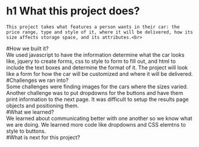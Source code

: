 # h1 What this project does? <br>
    This project takes what features a person wants in their car: the price range, type and style of it, where it will be delivered, how its size affects storage space, and its attributes.<br>
#How we built it?<br>
    We used javascript to have the information determine what the car looks like, jquery to create forms, css to style to form to fill out, and html to include the text boxes and determine the format of it. The project will look like a form for how the car will be customized and where it will be delivered.<br>
#Challenges we ran into?<br>
    Some challenges were finding images for the cars where the sizes varied. Another challenge was to put dropdowns for the buttons and have them print information to the next page. It was difficult to setup the results page objects and positioning them.<br>
#What we learned?<br>
    We learned about communicating better with one another so we know what we are doing. We learned more code like dropdowns and CSS elemtns to style to buttons.<br>
#What is next for this project?<br>
     